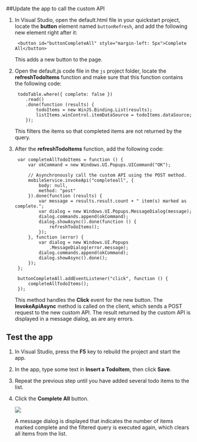 
##<a name="update-app"></a>Update the app to call the custom API

1. In Visual Studio, open the default.html file in your quickstart project, locate the **button** element named `buttonRefresh`, and add the following new element right after it: 

        <button id="buttonCompleteAll" style="margin-left: 5px">Complete All</button>

    This adds a new button to the page. 

2. Open the default.js code file in the `js` project folder, locate the **refreshTodoItems** function and make sure that this function contains the following code:

        todoTable.where({ complete: false })
           .read()
           .done(function (results) {
               todoItems = new WinJS.Binding.List(results);
               listItems.winControl.itemDataSource = todoItems.dataSource;
           });            

    This filters the items so that completed items are not returned by the query.

3. After the **refreshTodoItems** function, add the following code:

        var completeAllTodoItems = function () {
            var okCommand = new Windows.UI.Popups.UICommand("OK");
        
            // Asynchronously call the custom API using the POST method. 
            mobileService.invokeApi("completeall", {
                body: null,
                method: "post"
            }).done(function (results) {
                var message = results.result.count + " item(s) marked as complete.";
                var dialog = new Windows.UI.Popups.MessageDialog(message);
                dialog.commands.append(okCommand);
                dialog.showAsync().done(function () {
                    refreshTodoItems();
                });
            }, function (error) {
                var dialog = new Windows.UI.Popups
                    .MessageDialog(error.message);
                dialog.commands.append(okCommand);
                dialog.showAsync().done();
            });
        };

        buttonCompleteAll.addEventListener("click", function () {
            completeAllTodoItems();
        });

    This method handles the **Click** event for the new button. The **InvokeApiAsync** method is called on the client, which sends a POST request to the new custom API. The result returned by the custom API is displayed in a message dialog, as are any errors.

## <a name="test-app"></a>Test the app

1. In Visual Studio, press the **F5** key to rebuild the project and start the app.

2. In the app, type some text in **Insert a TodoItem**, then click **Save**.

3. Repeat the previous step until you have added several todo items to the list.

4. Click the **Complete All** button.

    ![](./media/mobile-services-windows-store-javascript-call-custom-api/mobile-custom-api-windows-store-completed.png)

    A message dialog is displayed that indicates the number of items marked complete and the filtered query is executed again, which clears all items from the list.

